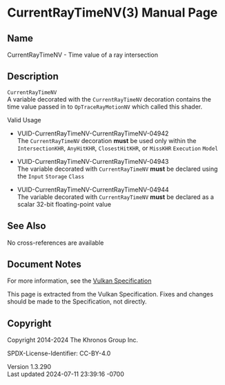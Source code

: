 # CurrentRayTimeNV(3) Manual Page

## Name

CurrentRayTimeNV - Time value of a ray intersection



## <a href="#_description" class="anchor"></a>Description

`CurrentRayTimeNV`  
A variable decorated with the `CurrentRayTimeNV` decoration contains the
time value passed in to `OpTraceRayMotionNV` which called this shader.

Valid Usage

- <a href="#VUID-CurrentRayTimeNV-CurrentRayTimeNV-04942"
  id="VUID-CurrentRayTimeNV-CurrentRayTimeNV-04942"></a>
  VUID-CurrentRayTimeNV-CurrentRayTimeNV-04942  
  The `CurrentRayTimeNV` decoration **must** be used only within the
  `IntersectionKHR`, `AnyHitKHR`, `ClosestHitKHR`, or `MissKHR`
  `Execution` `Model`

- <a href="#VUID-CurrentRayTimeNV-CurrentRayTimeNV-04943"
  id="VUID-CurrentRayTimeNV-CurrentRayTimeNV-04943"></a>
  VUID-CurrentRayTimeNV-CurrentRayTimeNV-04943  
  The variable decorated with `CurrentRayTimeNV` **must** be declared
  using the `Input` `Storage` `Class`

- <a href="#VUID-CurrentRayTimeNV-CurrentRayTimeNV-04944"
  id="VUID-CurrentRayTimeNV-CurrentRayTimeNV-04944"></a>
  VUID-CurrentRayTimeNV-CurrentRayTimeNV-04944  
  The variable decorated with `CurrentRayTimeNV` **must** be declared as
  a scalar 32-bit floating-point value

## <a href="#_see_also" class="anchor"></a>See Also

No cross-references are available

## <a href="#_document_notes" class="anchor"></a>Document Notes

For more information, see the <a
href="https://registry.khronos.org/vulkan/specs/1.3-extensions/html/vkspec.html#CurrentRayTimeNV"
target="_blank" rel="noopener">Vulkan Specification</a>

This page is extracted from the Vulkan Specification. Fixes and changes
should be made to the Specification, not directly.

## <a href="#_copyright" class="anchor"></a>Copyright

Copyright 2014-2024 The Khronos Group Inc.

SPDX-License-Identifier: CC-BY-4.0

Version 1.3.290  
Last updated 2024-07-11 23:39:16 -0700

